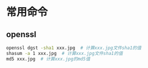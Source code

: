 # 常用命令

## openssl

```bash
openssl dgst -sha1 xxx.jpg  # 计算xxx.jpg文件sha1的值
shasum -a 1 xxx.jpg  # 计算xxx.jpg文件sha1的值
md5 xxx.jpg  # 计算xxx.jpg的md5值
```

